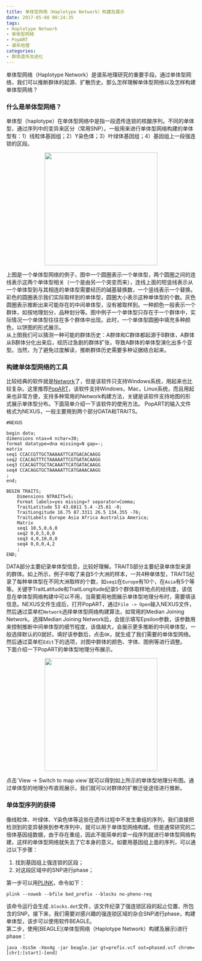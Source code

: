 ```yaml
---
title: 单体型网络（Haplotype Network）构建及展示
date: 2017-05-08 00:24:35
tags:
- Haplotype Network
- 单体型网络
- PopART
- 谱系地理
categories:
- 群体遗传及进化
---
```


单体型网络（Haplotype Network）是谱系地理研究的重要手段。通过单体型网络，我们可以推断群体的起源、扩散历史。那么怎样理解单体型网络以及怎样构建单体型网络？

### 什么是单体型网络？
单体型（haplotype）在单体型网络中是指一段遗传连锁的核酸序列。不同的单体型，通过序列中的变异来区分（常用SNP）。一般用来进行单体型网络构建的单体型有：1）线粒体基因组；2）Y染色体；3）叶绿体基因组；4）基因组上一段强连锁的区段。  

<p align="center">
  <img src="http://onzjn6hm6.bkt.clouddn.com/haplotype_network.png" width="300"/>
</p>

<!--more-->

上图是一个单体型网络的例子，图中一个圆圈表示一个单体型，两个圆圈之间的连线表示这两个单体型相关（一个是由另一个突变而来），连线上面的短竖线表示从一个单体型到与其相连的单体型需要经历的碱基替换数，一个竖线表示一个替换。彩色的圆圈表示我们实际取样到的单体型，圆圈大小表示这种单体型的个数。灰色圆圈表示推断出来可能存在的中间单体型，没有被取样到。一种颜色一般表示一个群体，如按地理划分，品种划分等。图中例子一个单体型只存在于一个群体中，实际情况一个单体型往往在多个群体中出现。此时，一个单体型圆圈中填充多种颜色，以饼图的形式展示。  
从上图我们可以猜测一种可能的群体历史：A群体和C群体都起源于B群体，A群体从B群体分化出来后，经历过急剧的群体扩张，导致A群体的单体型演化出多个亚型。当然，为了避免过度解读，推断群体历史需要多种证据结合起来。
### 构建单体型网络的工具

比较经典的软件就是[Network](http://www.fluxus-engineering.com/sharenet.htm)了，但是该软件只支持Windows系统，用起来也比较复杂。这里推荐[PopART](http://popart.otago.ac.nz/downloads.shtml)，该软件支持Windows，Mac，Linux系统，而且用起来也非常方便，支持多种常用的Network构建方法，关键是该软件支持地图的形式展示单体型分布。下面简单介绍一下该软件的使用方法。
PopART的输入文件格式为NEXUS，一般主要用到两个部分DATA和TRAITS。

```
#NEXUS

begin data;
dimensions ntax=4 nchar=30;
format datatype=dna missing=N gap=-;
matrix
seq1 CCACCGTTGCTAAAAATTCATGACACAAGG
seq2 CCACAGTTTCTAAAAATTCGTGATACAAGG
seq3 CCACAGTTGCTACAAATTCATGATACAAGG
seq4 CCACAGGTGCTAAAAATTCATGAAACAAGG
;
end;

BEGIN TRAITS;
    Dimensions NTRAITS=5;
    Format labels=yes missing=? separator=Comma;
    TraitLatitude 53 43.6811 5.4 -25.61 -0;
    TraitLongitude 16.75 87.3311 26.5 134.355 -76;
    TraitLabels Europe Asia Africa Australia America;
    Matrix
    seq1 10,5,0,6,0
    seq2 0,0,5,0,0
    seq3 4,0,10,0,0
    seq4 0,0,0,4,2
    ;
END;
```

DATA部分主要纪录单体型信息，比较好理解。TRAITS部分主要纪录单体型来源的群体。如上所示，例子中取了来自5个大洲的样本，一共4种单体型，TRAITS纪录了每种单体型在不同大洲取样的个数，如`seq1`在`Europe`有10个，在`Asia`有5个等等。关键字TraitLatitude和TraitLongitude纪录5个群体取样地点的经纬度，该信息在单体型网络构建中可以不用，当需要用地图展示单体型地理分布时，需要填该信息。NEXUS文件生成后，打开PopART，通过`File -> Open`输入NEXUS文件，然后通过菜单栏`Network`选择单体型网络构建算法，如常用的Median Joining Network。选择Median Joining Network后，会提示填写Epsilon参数，该参数用来控制推断中间单体型的细节程度，该值越大，会展示更多推断的中间单体型，一般选择默认的0就好。填好该参数后，点击`OK`，就生成了我们需要的单体型网络。然后通过菜单栏`Edit`下的选项，对图中群体的颜色、字体、图例等进行调整。  
下面介绍一下PopART的单体型地理分布展示。

<p align="center">
  <img src="http://onzjn6hm6.bkt.clouddn.com/network_map.png" width="300"/>
</p>
点击`View -> Switch to map view`就可以得到如上所示的单体型地理分布图。通过单体型的地理分布直观展示，我们就可以对群体的扩散迁徙途径进行推断。

### 单体型序列的获得
像线粒体、叶绿体、Y染色体等这些在遗传过程中不发生重组的序列，我们直接把检测到的变异替换到参考序列中，就可以用于单体型网络构建。但是通常研究的二倍体基因组数据，由于存在重组，因此不能简单的拿一段序列就进行单体型网络构建，这样的单体型网络就失去了它本身的意义。如要用基因组上面的序列，可以通过以下步骤：  
1. 找到基因组上强连锁的区段；
2. 对这段区域中的SNP进行phase；

第一步可以用[PLINK](https://www.cog-genomics.org/plink2)，命令如下：
```shell
plink --noweb --bfile bed_prefix --blocks no-pheno-req
```
该命令运行会生成`.blocks.det`文件，该文件纪录了强连锁区段的起止位置、所包含的SNP。接下来，我们需要对感兴趣的强连锁区域的杂合SNP进行phase，构建单体型，该步可以使用软件BEAGLE。  
第二步，使用[BEAGLE](单体型网络（Haplotype Network）构建及展示)进行phase：
```
java -Xss5m -Xmx4g -jar beagle.jar gt=prefix.vcf out=phased.vcf chrom=[chr]:[start]-[end] 
```